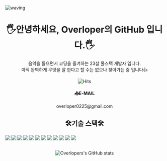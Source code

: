![waving](https://capsule-render.vercel.app/api?type=waving&height=180&text=Welcome!&fontAlign=80&fontAlignY=40&color=gradient&customColorList=0,2,2,5,30)
<div align="center">
<h1>🖐️안녕하세요, Overloper의 GitHub 입니다.🖐️</h1>
음악을 들으면서 코딩을 즐겨하는 23살 풀스택 개발자 입니다.<br>
아직 완벽하게 무엇을 잘 한다고 할 수는 없으나 찾아가는 중 입니다👍<br>

![Hits](https://hits.seeyoufarm.com/api/count/incr/badge.svg?url=https%3A%2F%2Fgithub.com%2Fkimseonghyoek%2Fhitcounter&count_bg=%235F7C61&title_bg=%235E5656&icon=&icon_color=%23E7E7E7&title=HITS&edge_flat=false)

<h4>📥E-MAIL</h4>
overloper0225@gmail.com

<br>
<h2>🛠️기술 스택🛠️</h2>  

<img align="left" src="https://img.shields.io/badge/HTML5-E34F26?style=flat-square&logo=HTML5&logoColor=white"/> 
<img align="left" src="https://img.shields.io/badge/SASS-CD679A?style=flat-square&logo=SASS&logoColor=white"/>
<img align="left" src="https://img.shields.io/badge/REACT-03A9F4?style=flat-square&logo=REACT&logoColor=white"/>
<img align="left" src="https://img.shields.io/badge/EXPRESS-4A9542?style=flat-square&logo=EXPRESS&logoColor=white"/>
<img align="left" src="https://img.shields.io/badge/JavaScript-F7DF1E?style=flat-square&logo=JavaScript&logoColor=white"/>
<img align="left"  src="https://img.shields.io/badge/jQuery-0769AD?style=flat-square&logo=jQuery&logoColor=white"/>
<img align="left" src="https://img.shields.io/badge/Python-0273b7?style=flat-square&logo=Python&logoColor=white"/>  
<img align="left" src="https://img.shields.io/badge/MariaDB-003545?style=flat-square&logo=MariaDB&logoColor=white"/>
<img align="left" src="https://img.shields.io/badge/RDS-FF9800?style=flat-square&logo=AMAZON-AWS&logoColor=white"/>
<img align="left" src="https://img.shields.io/badge/EC2-FF9800?style=flat-square&logo=AMAZON-EC2&logoColor=white"/>
<img align="left" src="https://img.shields.io/badge/WEBPACK-1C78C0?style=flat-square&logo=WEBPACK&logoColor=white"> 
<img align="left" src="https://img.shields.io/badge/TAILWINDCSS-0F172A?style=flat-square&logo=TAILWINDCSS&logoColor=white"> 

<br>
<br>

![Overlopers's GitHub stats](https://github-readme-stats.vercel.app/api?username=kimseonghyoek&show_icons=true)

